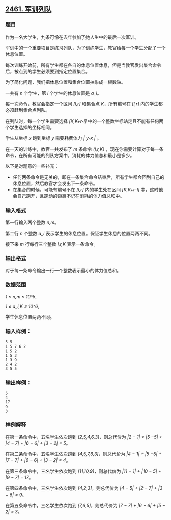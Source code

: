 ## [2461. 军训列队](https://www.acwing.com/problem/content/2463/)

### 题目

作为一名大学生，九条可怜在去年参加了她人生中的最后一次军训。

军训中的一个重要项目是练习列队，为了训练学生，教官给每一个学生分配了一个休息位置。

每次训练开始前，所有学生都在各自的休息位置休息，但是当教官发出集合命令后，被点到的学生必须要到指定位置集合。

为了简化问题，我们把休息位置和集合位置抽象成一根数轴。

一共有 *n* 个学生，第 *i* 个学生的休息位置是 *a_i*。

每一次命令，教官会指定一个区间 *[l,r]* 和集合点 *K*，所有编号在 *[l,r]* 内的学生都必须赶到集合点列队。

在列队时，每一个学生需要选择 *[K,K+r-l]* 中的一个整数坐标站定且不能有任何两个学生选择的坐标相同。

学生从坐标 *x* 跑到坐标 *y* 需要耗费体力 *| y-x |* 。

在一天的训练中，教官一共发布了 *m* 条命令 *(l,r,K)* ，现在你需要计算对于每一条命令，在所有可能的列队方案中，消耗的体力值总和最小是多少。

以下是对题意的一些补充：

- 任何两条命令是无关的，即在一条集合命令结束后，所有学生都会回到自己的休息位置，然后教官才会发出下一条命令。
- 在集合的时候，可能有编号不在 *[l,r]* 内的学生处在区间 *[K,K+r-l]* 中，这时他会自己跑开，且跑动的距离不记在消耗的体力值总和中。

### 输入格式

第一行输入两个整数 *n,m*。

第二行 *n* 个整数 *a_i* 表示学生的休息位置。保证学生休息的位置两两不同。

接下来 *m* 行每行三个整数 *l,r,K* 表示一条命令。

### 输出格式

对于每一条命令输出一行一个整数表示最小的体力值总和。

### 数据范围

*1 ≤ n,m ≤ 10^5*,

*1 ≤ a_i,K ≤ 10^6*,

学生休息位置两两不同。

### 输入样例：

```
5 5
1 5 7 6 2
1 5 2
1 5 3
1 3 9
2 4 2
3 5 5
```

### 输出样例：

```
5
4
17
9
3
```

### 样例解释

在第一条命令中，五名学生依次跑到 *[2,5,4,6,3]*，则总代价为 *|2 − 1| + |5 −5| + |4 − 7| + |6 − 6| + |3 − 2| = 5*。

在第二条命令中，五名学生依次跑到 *[4,5,7,6,3]*，则总代价为 *|4 − 1| + |5 −5| + |7 − 7| + |6 − 6| + |3 − 2| = 4*。

在第三条命令中，三名学生依次跑到 *[11,10,9]*，则总代价为 *|11 − 1| + |10 − 5| + |9 − 7| = 17*。

在第四条命令中，三名学生依次跑到 *[4,2,3]*，则总代价为 *|4 − 5| + |2 − 7| + |3 − 6| = 9*。

在第五条命令中，三名学生依次跑到 *[7,6,5]*，则总代价为 *|7 − 7| + |6 − 6| + |5 − 2| = 3*。
